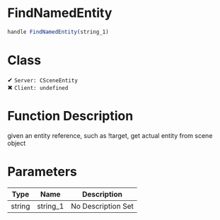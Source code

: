 # FindNamedEntity
```js
handle FindNamedEntity(string_1)
```
# Class
✔ `Server: CSceneEntity`  
✖ `Client: undefined`  

# Function Description
given an entity reference, such as !target, get actual entity from scene object
# Parameters
Type|Name|Description
--|--|--
string|string_1|No Description Set
